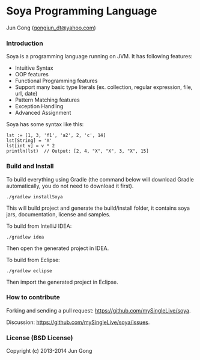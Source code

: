 Soya Programming Language
===================================
Jun Gong (gongjun_dt@yahoo.com)

### Introduction
Soya is a programming language running on JVM. It has following features:
* Intuitive Syntax
* OOP features
* Functional Programming features
* Support many basic type literals (ex. collection, regular expression, file, url, date)
* Pattern Matching features
* Exception Handling
* Advanced Assignment

Soya has some syntax like this:

    lst := [1, 3, 'f1', 'a2', 2, 'c', 14]
    lst[String] = 'X'
    lst[int v] = v * 2
    println(lst)  // Output: [2, 4, "X", "X", 3, "X", 15]

### Build and Install
To build everything using Gradle (the command below will download Gradle automatically, you do not need to download it first).

    ./gradlew installSoya

This will build project and generate the build/install folder, it contains soya jars, documentation, license and samples.

To build from IntelliJ IDEA:

    ./gradlew idea

Then open the generated project in IDEA.

To build from Eclipse:

    ./gradlew eclipse

Then import the generated project in Eclipse.

### How to contribute
Forking and sending a pull request: https://github.com/mySingleLive/soya.

Discussion: https://github.com/mySingleLive/soya/issues.

### License (BSD License)
Copyright (c) 2013-2014 Jun Gong

